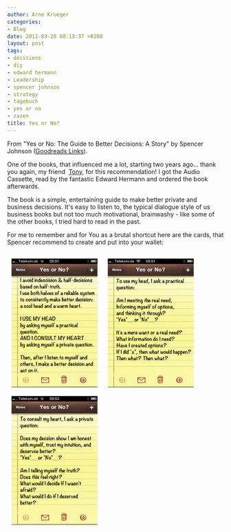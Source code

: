 ```yaml
---
author: Arne Krueger
categories:
- Blog
date: 2011-03-28 08:13:37 +0100
layout: post
tags:
- decisions
- diy
- edward hermann
- Leadership
- spencer johnson
- strategy
- tagebuch
- yes or no
- zazen
title: Yes or No?
---
```



From "Yes or No: The Guide to Better Decisions: A Story" by Spencer Johnson ([Goodreads Links](https://www.goodreads.com/book/show/88181.Yes_or_No)).

One of the books, that influenced me a lot, starting two years ago... thank you again, my friend &nbsp;[Tony](http://www.guerrilla.de), for this recommendation! I got the Audio Cassette, read by the fantastic Edward Hermann and ordered the book afterwards.

The book is a simple, entertaining guide to make better private and business decisions. It's easy to listen to, the typical dialogue style of us business books but not too much motivational, brainwashy - like some of the other books, I tried hard to read in the past.

For me to remember and for You as a brutal shortcut here are the cards, that Spencer recommend to create and put&nbsp;into your wallet:

<div style="text-align: left !important; margin: 20px 0; display: block !important;">
<img src="/images/2011-03-28/photo.png" alt="Yes or No Card 1 - Main Methodology" style="width: 200px !important; margin: 10px !important; display: inline-block !important; vertical-align: top !important; float: none !important;" />
<img src="/images/2011-03-28/photo-2.png" alt="Yes or No Card 2 - Head Questions" style="width: 200px !important; margin: 10px !important; display: inline-block !important; vertical-align: top !important; float: none !important;" />
<img src="/images/2011-03-28/photo-1.png" alt="Yes or No Card 3 - Heart Questions" style="width: 200px !important; margin: 10px !important; display: inline-block !important; vertical-align: top !important; float: none !important;" />
</div>